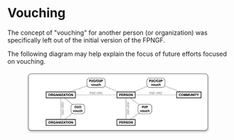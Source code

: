 # Vouching

The concept of "vouching" for another person (or organization) was specifically left out of the initial version of the FPNGF.&#x20;

The following diagram may help explain the focus of future efforts focused on vouching.

<figure><img src="../../.gitbook/assets/image (5).png" alt=""><figcaption></figcaption></figure>
